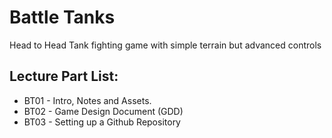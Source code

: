 # Battle Tanks
Head to Head Tank fighting game with simple terrain but advanced controls

## Lecture Part List:
* BT01 - Intro, Notes and Assets.
* BT02 - Game Design Document (GDD)
* BT03 - Setting up a Github Repository
